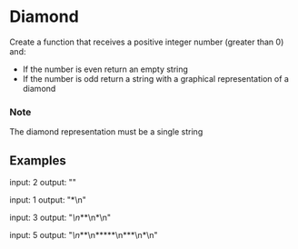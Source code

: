 # Diamond
Create a function that receives a positive integer number (greater than 0) and:
- If the number is even return an empty string
- If the number is odd return a string with a graphical representation of a diamond

### Note
The diamond representation must be a single string

## Examples
input: 2
output: ""

input: 1
output: "*\n"

input: 3
output: "*\n***\n*\n"

input: 5
output: "*\n***\n*****\n***\n*\n"
